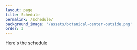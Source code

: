 ```yaml
---
layout: page
title: Schedule
permalink: /schedule/
background_image: '/assets/botanical-center-outside.png'
order: 3
---
```


Here's the schedule
